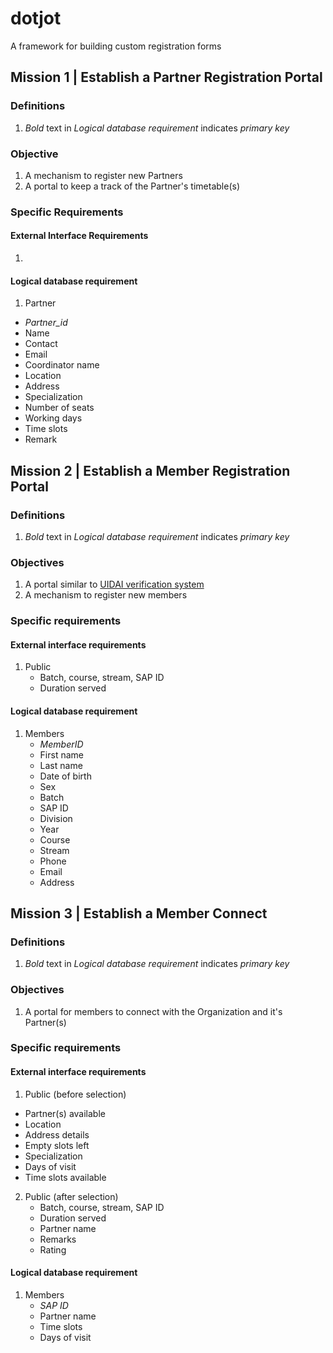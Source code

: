 # dotjot
A framework for building custom registration forms

## Mission 1 | Establish a Partner Registration Portal

### Definitions

1. *Bold* text in _Logical database requirement_ indicates *primary key*

### Objective

1. A mechanism to register new Partners
2. A portal to keep a track of the Partner's timetable(s)

### Specific Requirements

#### External Interface Requirements
1.

#### Logical database requirement
1. Partner
  - *Partner_id*
  - Name
  - Contact
  - Email
  - Coordinator name
  - Location
  - Address
  - Specialization
  - Number of seats
  - Working days
  - Time slots
  - Remark


## Mission 2 | Establish a Member Registration Portal

### Definitions

1. *Bold* text in _Logical database requirement_ indicates *primary key*

### Objectives

1. A portal similar to [UIDAI verification system](https://resident.uidai.net.in/aadhaarverification)
2. A mechanism to register new members

### Specific requirements

#### External interface requirements

1. Public
    - Batch, course, stream, SAP ID
    - Duration served

#### Logical database requirement

1. Members
    - *MemberID*
    - First name
    - Last name
    - Date of birth
    - Sex
    - Batch
    - SAP ID
    - Division
    - Year
    - Course
    - Stream
    - Phone
    - Email
    - Address


## Mission 3 | Establish a Member Connect

### Definitions

1. *Bold* text in _Logical database requirement_ indicates *primary key*

### Objectives

1. A portal for members to connect with the Organization and it's Partner(s)

### Specific requirements

#### External interface requirements

1. Public (before selection)
  - Partner(s) available
  - Location
  - Address details
  - Empty slots left
  - Specialization
  - Days of visit
  - Time slots available

2. Public (after selection)
    - Batch, course, stream, SAP ID
    - Duration served
    - Partner name
    - Remarks
    - Rating

#### Logical database requirement

1. Members
    - *SAP ID*
    - Partner name
    - Time slots
    - Days of visit
